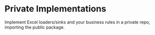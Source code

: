 # Private Implementations
Implement Excel loaders/sinks and your business rules in a private repo, importing the public package.
